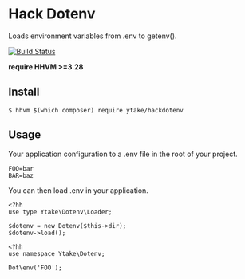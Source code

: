 # Hack Dotenv

Loads environment variables from .env to getenv(). 

[![Build Status](https://travis-ci.org/ytake/hackdotenv.svg?branch=master)](https://travis-ci.org/ytake/hackdotenv)

**require HHVM >=3.28**

## Install

```
$ hhvm $(which composer) require ytake/hackdotenv
```

## Usage

Your application configuration to a .env file in the root of your project.

```
FOO=bar
BAR=baz
```

You can then load .env in your application.

```hack
<?hh
use type Ytake\Dotenv\Loader;

$dotenv = new Dotenv($this->dir);
$dotenv->load();
```

```hack
<?hh
use namespace Ytake\Dotenv;

Dot\env('FOO');
```
